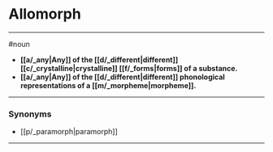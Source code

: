 # Allomorph
---
#noun
- **[[a/_any|Any]] of the [[d/_different|different]] [[c/_crystalline|crystalline]] [[f/_forms|forms]] of a substance.**
- **[[a/_any|Any]] of the [[d/_different|different]] phonological representations of a [[m/_morpheme|morpheme]].**
---
### Synonyms
- [[p/_paramorph|paramorph]]
---
